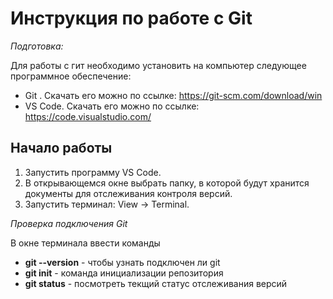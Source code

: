 # Инструкция по работе с Git

*Подготовка:*

Для работы с гит необходимо установить на компьютер следующее программное обеспечение:
* Git . Скачать его можно по ссылке: https://git-scm.com/download/win 
* VS Code. Скачать его можно по ссылке:  https://code.visualstudio.com/

## Начало работы

1. Запустить программу VS Code.
2. В открывающемся окне выбрать папку, в которой будут хранится документы для отслеживания контроля версий.
3. Запустить терминал: View -> Terminal.

*Проверка подключения Git*

В окне терминала ввести команды
* **git --version** - чтобы узнать подключен ли git
* **git init** - команда инициализации репозитория
* **git status** - посмотреть текщий статус отслеживания версий